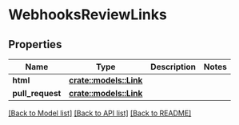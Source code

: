 # WebhooksReviewLinks

## Properties

Name | Type | Description | Notes
------------ | ------------- | ------------- | -------------
**html** | [**crate::models::Link**](Link.md) |  | 
**pull_request** | [**crate::models::Link**](Link.md) |  | 

[[Back to Model list]](../README.md#documentation-for-models) [[Back to API list]](../README.md#documentation-for-api-endpoints) [[Back to README]](../README.md)


